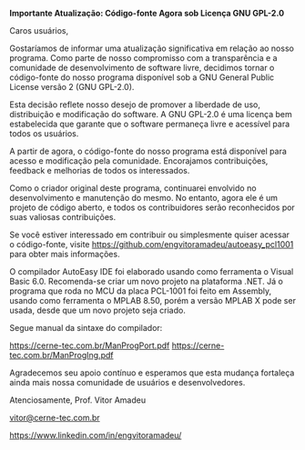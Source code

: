 **Importante Atualização: Código-fonte Agora sob Licença GNU GPL-2.0**

Caros usuários,

Gostaríamos de informar uma atualização significativa em relação ao nosso programa. Como parte de nosso compromisso com a transparência e a comunidade de desenvolvimento de software livre, decidimos tornar o código-fonte do nosso programa disponível sob a GNU General Public License versão 2 (GNU GPL-2.0).

Esta decisão reflete nosso desejo de promover a liberdade de uso, distribuição e modificação do software. A GNU GPL-2.0 é uma licença bem estabelecida que garante que o software permaneça livre e acessível para todos os usuários.

A partir de agora, o código-fonte do nosso programa está disponível para acesso e modificação pela comunidade. Encorajamos contribuições, feedback e melhorias de todos os interessados.

Como o criador original deste programa, continuarei envolvido no desenvolvimento e manutenção do mesmo. No entanto, agora ele é um projeto de código aberto, e todos os contribuidores serão reconhecidos por suas valiosas contribuições.

Se você estiver interessado em contribuir ou simplesmente quiser acessar o código-fonte, visite https://github.com/engvitoramadeu/autoeasy_pcl1001 para obter mais informações.

O compilador AutoEasy IDE foi elaborado usando como ferramenta o Visual Basic 6.0. Recomenda-se criar um novo projeto na plataforma .NET. Já o programa que roda no MCU da placa PCL-1001 foi feito em Assembly, usando como ferramenta o MPLAB 8.50, porém a versão MPLAB X pode ser usada, desde que um novo projeto seja criado.

Segue manual da sintaxe do compilador:

https://cerne-tec.com.br/ManProgPort.pdf
https://cerne-tec.com.br/ManProgIng.pdf

Agradecemos seu apoio contínuo e esperamos que esta mudança fortaleça ainda mais nossa comunidade de usuários e desenvolvedores.

Atenciosamente,
Prof. Vitor Amadeu

vitor@cerne-tec.com.br

https://www.linkedin.com/in/engvitoramadeu/
